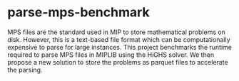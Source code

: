 # parse-mps-benchmark 

MPS files are the standard used in MIP to store mathematical problems on disk. 
However, this is a text-based file format which can be computationally expensive to parse for large instances. 
This project benchmarks the runtime required to parse MPS files in MIPLIB using the HiGHS solver. 
We then propose a new solution to store the problems as parquet files to accelerate the parsing. 